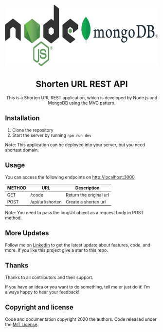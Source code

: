 <p align="center">
    <img src="https://github.com/Manojkumar8497/Shorten-URL/blob/master/assets/img/logo.png" alt="Logo" width=600 height=200>

  <h1 align="center">Shorten URL REST API</h1>
  <p align="center">This is a Shorten URL REST application, which is developed by Node.js and MongoDB using the MVC pattern.</p>
</p>

## Installation

1. Clone the repository
2. Start the server by running `npm run dev`

Note: This application can be deployed into your server, but you need shortest domain.

## Usage

You can access the following endpoints on [http://localhost:3000](http://localhost:3000)

| METHOD | URL              | Description            |
|--------|------------------|------------------------|
| GET    | /:code           | Return the original url|
| POST   | /api/url/shorten | Create a shorten url   |

Note: You need to pass the longUrl object as a request body in POST method.

## More Updates
Follow me on [LinkedIn](https://www.linkedin.com/in/manoj-m8497/) to get the latest update about features, code, and more. If you like this project give a star to this repo.

## Thanks

Thanks to all contributors and their support.

If you have an idea or you want to do something, tell me or just do it!
I'm always happy to hear your feedback!

## Copyright and license

Code and documentation copyright 2020 the authors. Code released under the [MIT License](https://github.com/Manojkumar8497/Shorten-URL/blob/master/LICENSE).
